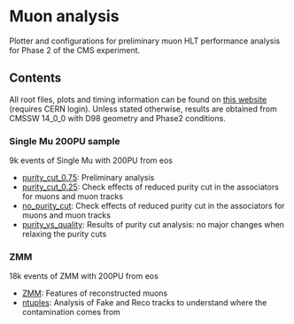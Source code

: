 # Muon analysis
Plotter and configurations for preliminary muon HLT performance analysis for Phase 2 of the CMS experiment.

## Contents
All root files, plots and timing information can be found on [this website](https://lferragi.web.cern.ch/) (requires CERN login). Unless stated otherwise, results are obtained from CMSSW 14_0_0 with D98 geometry and Phase2 conditions. 

### Single Mu 200PU sample
9k events of Single Mu with 200PU from eos

- [purity_cut_0.75](/purity_cut_0.75/): Preliminary analysis 
- [purity_cut_0.25](/purity_cut_0.25/): Check effects of reduced purity cut in the associators for muons and muon tracks
- [no_purity_cut](/no_purity_cut/): Check effects of reduced purity cut in the associators for muons and muon tracks
- [purity_vs_quality](/purity_vs_quality/): Results of purity cut analysis: no major changes when relaxing the purity cuts

### ZMM
18k events of ZMM with 200PU from eos

- [ZMM](/ZMM/): Features of reconstructed muons 
- [ntuples](/ntuples/): Analysis of Fake and Reco tracks to understand where the contamination comes from
